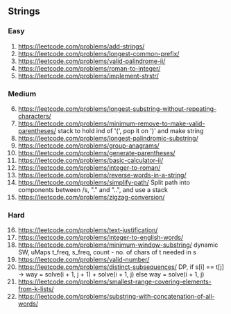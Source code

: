 ## Strings

### Easy

1. https://leetcode.com/problems/add-strings/  
2. https://leetcode.com/problems/longest-common-prefix/  
3. https://leetcode.com/problems/valid-palindrome-ii/  
4. https://leetcode.com/problems/roman-to-integer/  
5. https://leetcode.com/problems/implement-strstr/  

### Medium

6. https://leetcode.com/problems/longest-substring-without-repeating-characters/  
7. https://leetcode.com/problems/minimum-remove-to-make-valid-parentheses/ stack to hold ind of '(', pop it on ')' and make string
8. https://leetcode.com/problems/longest-palindromic-substring/  
9. https://leetcode.com/problems/group-anagrams/  
10. https://leetcode.com/problems/generate-parentheses/  
11. https://leetcode.com/problems/basic-calculator-ii/  
12. https://leetcode.com/problems/integer-to-roman/  
13. https://leetcode.com/problems/reverse-words-in-a-string/  
14. https://leetcode.com/problems/simplify-path/ Split path into components between /s, "." and "..", and use a stack
15. https://leetcode.com/problems/zigzag-conversion/  

### Hard

16. https://leetcode.com/problems/text-justification/  
17. https://leetcode.com/problems/integer-to-english-words/  
18. https://leetcode.com/problems/minimum-window-substring/ dynamic SW, uMaps t_freq, s_freq, count - no. of chars of t needed in s
19. https://leetcode.com/problems/valid-number/  
20. https://leetcode.com/problems/distinct-subsequences/ DP, if s[i] == t[j] -> way = solve(i + 1, j + 1) + solve(i + 1, j) else way = solve(i + 1, j)
21. https://leetcode.com/problems/smallest-range-covering-elements-from-k-lists/  
22. https://leetcode.com/problems/substring-with-concatenation-of-all-words/  
